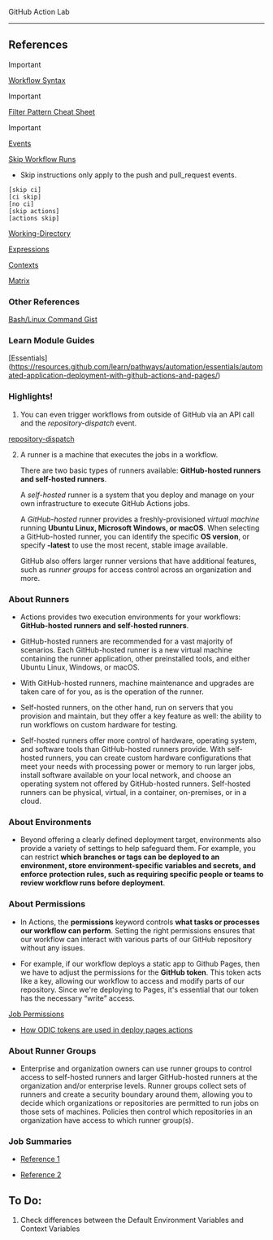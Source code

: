 GitHub Action Lab

---

## References

> [!IMPORTANT] 
> [Workflow Syntax](https://docs.github.com/en/actions/using-workflows/workflow-syntax-for-github-actions#name)

> [!IMPORTANT] 
> [Filter Pattern Cheat Sheet](https://docs.github.com/en/actions/using-workflows/workflow-syntax-for-github-actions#filter-pattern-cheat-sheet)

> [!IMPORTANT] 
> [Events](https://docs.github.com/en/actions/using-workflows/events-that-trigger-workflows)

[Skip Workflow Runs](https://docs.github.com/en/actions/managing-workflow-runs/skipping-workflow-runs)

- Skip instructions only apply to the push and pull_request events.

```Commit Messages
[skip ci]
[ci skip]
[no ci]
[skip actions]
[actions skip]

```

[Working-Directory](https://docs.github.com/en/actions/using-workflows/workflow-syntax-for-github-actions#defaultsrun)

[Expressions](https://docs.github.com/en/actions/learn-github-actions/expressions#about-expressions)

[Contexts](https://docs.github.com/en/actions/learn-github-actions/contexts)

[Matrix](https://docs.github.com/en/actions/using-jobs/using-a-matrix-for-your-jobs)

### Other References

[Bash/Linux Command Gist](https://gist.github.com/bradtraversy/cc180de0edee05075a6139e42d5f28ce?permalink_comment_id=4302581)

### Learn Module Guides

[Essentials] (https://resources.github.com/learn/pathways/automation/essentials/automated-application-deployment-with-github-actions-and-pages/)

### Highlights!

1. You can even trigger workflows from outside of GitHub via an API call and the _repository-dispatch_ event.

[repository-dispatch](https://docs.github.com/en/actions/using-workflows/events-that-trigger-workflows#repository_dispatch)

2. A runner is a machine that executes the jobs in a workflow.

   There are two basic types of runners available: **GitHub-hosted runners and self-hosted runners**.

   A _self-hosted_ runner is a system that you deploy and manage on your own infrastructure to execute GitHub Actions jobs.

   A _GitHub-hosted_ runner provides a freshly-provisioned _virtual machine_ running **Ubuntu Linux, Microsoft Windows, or macOS**. When selecting a GitHub-hosted runner, you can identify the specific **OS version**, or specify **-latest** to use the most recent, stable image available.

   GitHub also offers larger runner versions that have additional features, such as _runner groups_ for access control across an organization and more.

### About Runners

- Actions provides two execution environments for your workflows: **GitHub-hosted runners and self-hosted runners**.

- GitHub-hosted runners are recommended for a vast majority of scenarios. Each GitHub-hosted runner is a new virtual machine containing the runner application, other preinstalled tools, and either Ubuntu Linux, Windows, or macOS.

- With GitHub-hosted runners, machine maintenance and upgrades are taken care of for you, as is the operation of the runner.

- Self-hosted runners, on the other hand, run on servers that you provision and maintain, but they offer a key feature as well: the ability to run workflows on custom hardware for testing.

- Self-hosted runners offer more control of hardware, operating system, and software tools than GitHub-hosted runners provide. With self-hosted runners, you can create custom hardware configurations that meet your needs with processing power or memory to run larger jobs, install software available on your local network, and choose an operating system not offered by GitHub-hosted runners. Self-hosted runners can be physical, virtual, in a container, on-premises, or in a cloud.

### About Environments

- Beyond offering a clearly defined deployment target, environments also provide a variety of settings to help safeguard them. For example, you can restrict **which branches or tags can be deployed to an environment, store environment-specific variables and secrets, and enforce protection rules, such as requiring specific people or teams to review workflow runs before deployment**.

### About Permissions

- In Actions, the **permissions** keyword controls **what tasks or processes our workflow can perform**. Setting the right permissions ensures that our workflow can interact with various parts of our GitHub repository without any issues.

- For example, if our workflow deploys a static app to Github Pages, then we have to adjust the permissions for the **GitHub token**. This token acts like a key, allowing our workflow to access and modify parts of our repository. Since we're deploying to Pages, it's essential that our token has the necessary “write” access.

[Job Permissions](https://docs.github.com/en/actions/using-jobs/assigning-permissions-to-jobs)

- [How ODIC tokens are used in deploy pages actions](https://github.com/actions/deploy-pages/issues/329)

### About Runner Groups

- Enterprise and organization owners can use runner groups to control access to self-hosted runners and larger GitHub-hosted runners at the organization and/or enterprise levels. Runner groups collect sets of runners and create a security boundary around them, allowing you to decide which organizations or repositories are permitted to run jobs on those sets of machines. Policies then control which repositories in an organization have access to which runner group(s).

### Job Summaries

- [Reference 1](https://github.blog/2022-05-09-supercharging-github-actions-with-job-summaries/)

- [Reference 2](https://docs.github.com/en/actions/using-workflows/workflow-commands-for-github-actions?tool=bash#adding-a-job-summary)

## To Do:

1. Check differences between the Default Environment Variables and Context Variables
